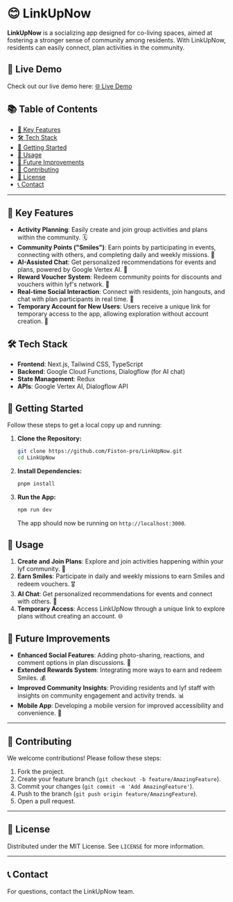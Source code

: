 # 😊 LinkUpNow

**LinkUpNow** is a socializing app designed for co-living spaces, aimed at fostering a stronger sense of community among residents. With LinkUpNow, residents can easily connect, plan activities in the community.

## 🚀 Live Demo

Check out our live demo here: [🌐 Live Demo](https://link-up-now.vercel.app/)

## 📚 Table of Contents

- [🌟 Key Features](#-key-features)
- [🛠️ Tech Stack](#-tech-stack)
- [🚀 Getting Started](#-getting-started)
- [🧠 Usage](#-usage)
- [🔮 Future Improvements](#-future-improvements)
- [🤝 Contributing](#-contributing)
- [📄 License](#license)
- [📞 Contact](#contact)

---

## 🌟 Key Features

- **Activity Planning**: Easily create and join group activities and plans within the community. 🗓️
- **Community Points ("Smiles")**: Earn points by participating in events, connecting with others, and completing daily and weekly missions. 🎉
- **AI-Assisted Chat**: Get personalized recommendations for events and plans, powered by Google Vertex AI. 🤖
- **Reward Voucher System**: Redeem community points for discounts and vouchers within lyf's network. 🎁
- **Real-time Social Interaction**: Connect with residents, join hangouts, and chat with plan participants in real time. 💬
- **Temporary Account for New Users**: Users receive a unique link for temporary access to the app, allowing exploration without account creation. 🔗

## 🛠️ Tech Stack

- **Frontend**: Next.js, Tailwind CSS, TypeScript
- **Backend**: Google Cloud Functions, Dialogflow (for AI chat)
- **State Management**: Redux
- **APIs**: Google Vertex AI, Dialogflow API

## 🚀 Getting Started

Follow these steps to get a local copy up and running:

1. **Clone the Repository:**

    ```bash
    git clone https://github.com/Fiston-pro/LinkUpNow.git
    cd LinkUpNow
    ```

2. **Install Dependencies:**

    ```bash
    pnpm install
    ```

3. **Run the App:**

    ```bash
    npm run dev
    ```

    The app should now be running on `http://localhost:3000`.

## 🧠 Usage

1. **Create and Join Plans**: Explore and join activities happening within your lyf community. 🏡
2. **Earn Smiles**: Participate in daily and weekly missions to earn Smiles and redeem vouchers. 🎖️
3. **AI Chat**: Get personalized recommendations for events and connect with others. 🤝
4. **Temporary Access**: Access LinkUpNow through a unique link to explore plans without creating an account. 🌐

## 🔮 Future Improvements

- **Enhanced Social Features**: Adding photo-sharing, reactions, and comment options in plan discussions. 📸
- **Extended Rewards System**: Integrating more ways to earn and redeem Smiles. 💰
- **Improved Community Insights**: Providing residents and lyf staff with insights on community engagement and activity trends. 📊
- **Mobile App**: Developing a mobile version for improved accessibility and convenience. 📱

---

## 🤝 Contributing

We welcome contributions! Please follow these steps:

1. Fork the project.
2. Create your feature branch (`git checkout -b feature/AmazingFeature`).
3. Commit your changes (`git commit -m 'Add AmazingFeature'`).
4. Push to the branch (`git push origin feature/AmazingFeature`).
5. Open a pull request.

---

## 📄 License

Distributed under the MIT License. See `LICENSE` for more information.

---

## 📞 Contact

For questions, contact the LinkUpNow team.
